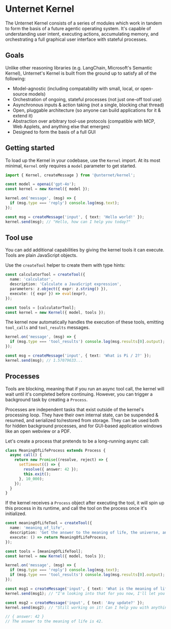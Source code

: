 # Unternet Kernel

The Unternet Kernel consists of a series of modules which work in tandem to form the basis of a future agentic operating system. It's capable of understanding user intent, executing actions, accumulating memory, and orchestrating a full graphical user interface with stateful processes.

## Goals

Unlike other reasoning libraries (e.g. LangChain, Microsoft's Semantic Kernel), Unternet's Kernel is built from the ground up to satisfy all of the following:

- Model-agnostic (including compatability with small, local, or open-source models)
- Orchestration of ongoing, stateful processes (not just one-off tool use)
- Asynchronous inputs & action taking (not a single, blocking chat thread)
- Open, pluggable architecture (so anyone can build applications for it & extend it)
- Abstraction over arbitrary tool-use protocols (compatible with MCP, Web Applets, and anything else that emerges)
- Designed to form the basis of a full GUI

## Getting started

To load up the Kernel in your codebase, use the `Kernel` import. At its most minimal, `Kernel` only requires a `model` parameter to get started.

```typescript
import { Kernel, createMessage } from '@unternet/kernel';

const model = openai('gpt-4o');
const kernel = new Kernel({ model });

kernel.on('message', (msg) => {
  if (msg.type === 'reply') console.log(msg.text);
});

const msg = createMessage('input', { text: 'Hello world!' });
kernel.send(msg); // "Hello, how can I help you today?"
```

## Tool use

You can add additional capabilities by giving the kernel tools it can execute. Tools are plain JavaScript objects.

Use the `createTool` helper to create them with type hints:

```typescript
const calculatorTool = createTool({
  name: 'calculator',
  description: 'Calculate a JavaScript expression',
  parameters: z.object({ expr: z.string() }),
  execute: ({ expr }) => eval(expr),
});

const tools = [calculatorTool];
const kernel = new Kernel({ model, tools });
```

The kernel now automatically handles the execution of these tools, emitting `tool_calls` and `tool_results` messages.

```typescript
kernel.on('message', (msg) => {
  if (msg.type === 'tool_results') console.log(msg.results[0].output);
});

const msg = createMessage('input', { text: 'What is Pi / 2?' });
kernel.send(msg); // 1.57079633...
```

## Processes

Tools are blocking, meaning that if you run an async tool call, the kernel will wait until it's completed before continuing. However, you can trigger a background task by creating a `Process`.

Processes are independent tasks that exist outside of the kernel's processing loop. They have their own internal state, can be suspended & resumed, and serialized to/restored from storage. They can be used both for hidden background processes, and for GUI-based application windows like an open webview or a PDF.

Let's create a process that pretends to be a long-running async call:

```typescript
class MeaningOfLifeProcess extends Process {
  async call() {
    return new Promise((resolve, reject) => {
      setTimeout(() => {
        resolve({ answer: 42 });
        this.exit();
      }, 10_000);
    });
  }
}
```

If the kernel receives a `Process` object after executing the tool, it will spin up this process in its runtime, and call the tool on the process once it's initialized.

```typescript
const meaningOfLifeTool = createTool({
  name: 'meaning_of_life',
  description: 'Get the answer to the meaning of life, the universe, and everything',
  execute: () => return MeaningOfLifeProcess,
});

const tools = [meaningOfLifeTool];
const kernel = new Kernel({ model, tools });

kernel.on('message', (msg) => {
  if (msg.type === 'reply') console.log(msg.text);
  if (msg.type === 'tool_results') console.log(msg.results[0].output);
});

const msg1 = createMessage('input', { text: 'What is the meaning of life?' });
kernel.send(msg1); // "I'm looking into that for you now, I'll let you know..."

const msg2 = createMessage('input', { text: 'Any update?' });
kernel.send(msg2); // "Still working on it! Can I help you with anything else?"

// { answer: 42 }
// The answer to the meaning of life is 42.
```
